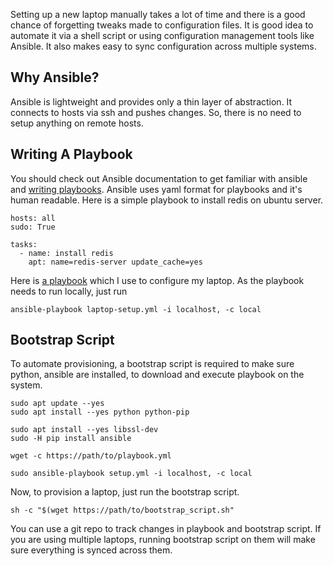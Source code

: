 <!--
.. title: Provisioning Laptop(s) With Ansible
.. slug: provisioning-laptop-ansible
.. date: 2017-03-11 14:16:32 UTC
.. tags: ansible, python, ubuntu
.. category: tech, automation,
.. link:
.. description: How to automatically sync configuration between systems?
.. type: text
-->


Setting up a new laptop manually takes a lot of time and there is a good chance of forgetting tweaks made to configuration files. It is good idea to automate it via a shell script or using configuration management tools like Ansible. It also makes easy to sync configuration across multiple systems.


## Why Ansible?

Ansible is lightweight and provides only a thin layer of abstraction. It connects to hosts via ssh and pushes changes. So, there is no need to setup anything on remote hosts.


## Writing A Playbook

You should check out Ansible documentation to get familiar with ansible and [writing playbooks](https://docs.ansible.com/ansible/playbooks.html). Ansible uses yaml format for playbooks and it's human readable. Here is a simple playbook to install redis on ubuntu server.

```
hosts: all
sudo: True

tasks:
  - name: install redis
    apt: name=redis-server update_cache=yes
```

Here is [a playbook](https://github.com/ChillarAnand/01/blob/master/ubuntu/config/playbooks/setup.yml) which I use to configure my laptop. As the playbook needs to run locally, just run

```
ansible-playbook laptop-setup.yml -i localhost, -c local
```


## Bootstrap Script

To automate provisioning, a bootstrap script is required to make sure python, ansible are installed, to download and execute playbook on the system.

```
sudo apt update --yes
sudo apt install --yes python python-pip

sudo apt install --yes libssl-dev
sudo -H pip install ansible

wget -c https://path/to/playbook.yml

sudo ansible-playbook setup.yml -i localhost, -c local
```

Now, to provision a laptop, just run the bootstrap script.

```
sh -c "$(wget https://path/to/bootstrap_script.sh"
```

You can use a git repo to track changes in playbook and bootstrap script. If you are using multiple laptops, running bootstrap script on them will make sure everything is synced across them.
